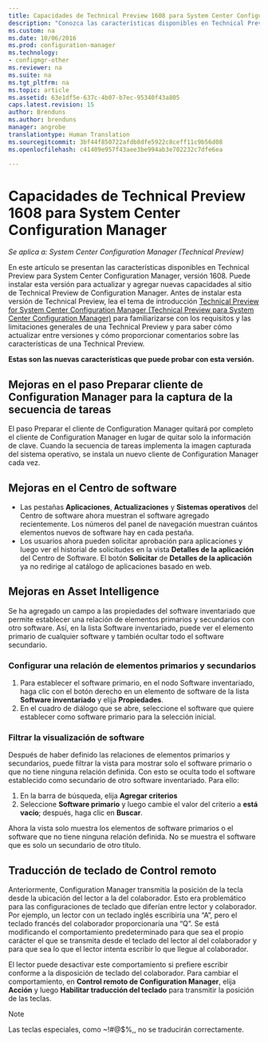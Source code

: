 ```yaml
---
title: Capacidades de Technical Preview 1608 para System Center Configuration Manager | Microsoft Docs
description: "Conozca las características disponibles en Technical Preview para System Center Configuration Manager, versión 1608."
ms.custom: na
ms.date: 10/06/2016
ms.prod: configuration-manager
ms.technology:
- configmgr-other
ms.reviewer: na
ms.suite: na
ms.tgt_pltfrm: na
ms.topic: article
ms.assetid: 63e1df5e-637c-4b07-b7ec-95340f43a805
caps.latest.revision: 15
author: Brenduns
ms.author: brenduns
manager: angrobe
translationtype: Human Translation
ms.sourcegitcommit: 3bf44f850722afdb8dfe5922c8ceff11c9b56d08
ms.openlocfilehash: c41409e957f43aee3be994ab3e702232c7dfe6ea

---
```

# <a name="capabilities-in-technical-preview-1608-for-system-center-configuration-manager"></a>Capacidades de Technical Preview 1608 para System Center Configuration Manager

*Se aplica a: System Center Configuration Manager (Technical Preview)*

En este artículo se presentan las características disponibles en Technical Preview para System Center Configuration Manager, versión 1608. Puede instalar esta versión para actualizar y agregar nuevas capacidades al sitio de Technical Preview de Configuration Manager.      Antes de instalar esta versión de Technical Preview, lea el tema de introducción [Technical Preview for System Center Configuration Manager (Technical Preview para System Center Configuration Manager)](../../core/get-started/technical-preview.md) para familiarizarse con los requisitos y las limitaciones generales de una Technical Preview y para saber cómo actualizar entre versiones y cómo proporcionar comentarios sobre las características de una Technical Preview.    


**Estas son las nuevas características que puede probar con esta versión.**  




##  <a name="improvements-to-the-prepare-configmgr-client-for-capture-task-sequence-step"></a>Mejoras en el paso Preparar cliente de Configuration Manager para la captura de la secuencia de tareas  
El paso Preparar el cliente de Configuration Manager quitará por completo el cliente de Configuration Manager en lugar de quitar solo la información de clave. Cuando la secuencia de tareas implementa la imagen capturada del sistema operativo, se instala un nuevo cliente de Configuration Manager cada vez.  


## <a name="improvements-to-software-center"></a>Mejoras en el Centro de software
* Las pestañas **Aplicaciones**, **Actualizaciones** y **Sistemas operativos** del Centro de software ahora muestran el software agregado recientemente. Los números del panel de navegación muestran cuántos elementos nuevos de software hay en cada pestaña.
* Los usuarios ahora pueden solicitar aprobación para aplicaciones y luego ver el historial de solicitudes en la vista **Detalles de la aplicación** del Centro de Software. El botón **Solicitar** de **Detalles de la aplicación** ya no redirige al catálogo de aplicaciones basado en web.

## <a name="improvements-to-asset-intelligence"></a>Mejoras en Asset Intelligence
Se ha agregado un campo a las propiedades del software inventariado que permite establecer una relación de elementos primarios y secundarios con otro software. Así, en la lista Software inventariado, puede ver el elemento primario de cualquier software y también ocultar todo el software secundario.

### <a name="configure-a-parent-to-child-relationship"></a>Configurar una relación de elementos primarios y secundarios
  1. Para establecer el software primario, en el nodo Software inventariado, haga clic con el botón derecho en un elemento de software de la lista **Software inventariado** y elija **Propiedades**.
  2. En el cuadro de diálogo que se abre, seleccione el software que quiere establecer como software primario para la selección inicial.

### <a name="filter-the-software-display"></a>Filtrar la visualización de software
Después de haber definido las relaciones de elementos primarios y secundarios, puede filtrar la vista para mostrar solo el software primario o que no tiene ninguna relación definida. Con esto se oculta todo el software establecido como secundario de otro software inventariado. Para ello:
   1.   En la barra de búsqueda, elija **Agregar criterios**
   2. Seleccione **Software primario** y luego cambie el valor del criterio a **está vacío**; después, haga clic en **Buscar**.

Ahora la vista solo muestra los elementos de software primarios o el software que no tiene ninguna relación definida. No se muestra el software que es solo un secundario de otro título.

## <a name="remote-control-keyboard-translation"></a>Traducción de teclado de Control remoto
Anteriormente, Configuration Manager transmitía la posición de la tecla desde la ubicación del lector a la del colaborador. Esto era problemático para las configuraciones de teclado que diferían entre lector y colaborador. Por ejemplo, un lector con un teclado inglés escribiría una “A”, pero el teclado francés del colaborador proporcionaría una “Q”. Se está modificando el comportamiento predeterminado para que sea el propio carácter el que se transmita desde el teclado del lector al del colaborador y para que sea lo que el lector intenta escribir lo que llegue al colaborador.

El lector puede desactivar este comportamiento si prefiere escribir conforme a la disposición de teclado del colaborador. Para cambiar el comportamiento, en **Control remoto de Configuration Manager**, elija **Acción** y luego **Habilitar traducción del teclado** para transmitir la posición de las teclas.

> [!NOTE]
>
> Las teclas especiales, como ~!#@$%,, no se traducirán correctamente.



<!--HONumber=Dec16_HO3-->


